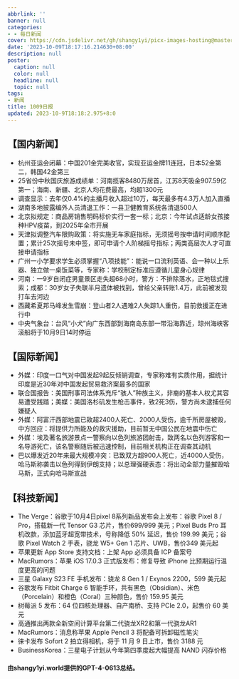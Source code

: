 ```yaml
---
abbrlink: ''
banner: null
categories:
- - 每日新闻
cover: https://cdn.jsdelivr.net/gh/shangy1yi/picx-images-hosting@master/FWT8cXaVEAA2C4h.2h81q1m596.webp
date: '2023-10-09T18:17:16.214630+08:00'
description: null
poster:
  caption: null
  color: null
  headline: null
  topic: null
tags:
- 新闻
title: 1009日报
updated: 2023-10-9T18:18:2.975+8:0
---
```

## 【国内新闻】

* 杭州亚运会闭幕：中国201金完美收官，实现亚运金牌11连冠，日本52金第二，韩国42金第三
* 25省份中秋国庆旅游成绩单：河南揽客8480万居首，江苏8天吸金907.59亿第一；海南、新疆、北京人均花费最高，均超1300元
* 调查显示：去年仅0.4%的主播月收入超过10万，每天最多有4.3万人加入直播
* 湖南多地披露编外人员清退工作：一县卫健教育系统各清退500人
* 北京拟规定：商品房销售明码标价实行一套一标；北京：今年试点适龄女孩接种HPV疫苗，到2025年全市开展
* 天津拟调整汽车限购政策：将实施无车家庭指标，无须摇号按申请时间顺序配置；累计25次摇号未中签，即可申请个人阶梯摇号指标；两类高层次人才可直接申请指标
* 广州一小学要求学生必须掌握“八项技能”：能说一口流利英语、会一种以上乐器、独立做一桌饭菜等，专家称：学校制定标准应遵循儿童身心规律
* 河南：一9岁自闭症男童景区走失超68小时，警方：不排除落水，正地毯式搜索；成都：30岁女子失联半月遗体被找到，曾给父亲转账1.4万，此前被发现打车去河边
* 西藏希夏邦马峰发生雪崩：登山者2人遇难2人失踪1人重伤，目前救援正在进行中
* 中央气象台：台风“小犬”向广东西部到海南岛东部一带沿海靠近，琼州海峡客滚船将于10月9日14时停运

## 【国际新闻】

* 外媒：印度一口气对中国发起9起反倾销调查，专家称难有实质作用，据统计印度是近30年对中国发起贸易救济案最多的国家
* 联合国报告：美国刑事司法体系充斥“骇人”种族主义，非裔的基本人权尤其容易遭受践踏；美媒：美国洛杉矶发生枪击事件，致2死3伤，警方尚未逮捕任何嫌疑人
* 外媒：阿富汗西部地震已致超2400人死亡、2000人受伤，逾千所房屋被毁，中方回应：将提供力所能及的救灾援助，目前暂无中国公民在地震中伤亡
* 外媒：埃及著名旅游景点一警察向以色列旅游团射击，致两名以色列游客和一名导游死亡，该名警察随后被迅速控制，目前相关机构正在调查其动机
* 巴以爆发近20年来最大规模冲突：已致双方超900人死亡，近4000人受伤，哈马斯称袭击以色列得到伊朗支持；以总理强硬表态：将出动全部力量摧毁哈马斯，正式向哈马斯宣战

## 【科技新闻】

* The Verge：谷歌于10月4日pixel 8系列新品发布会上发布：谷歌 Pixel 8 / Pro，搭载新一代 Tensor G3 芯片，售价699/999 美元；Pixel Buds Pro 耳机改款，添加蓝牙超宽带技术，号称降低 50% 延迟，售价 199.99 美元；谷歌 Pixel Watch 2 手表，骁龙 W5+ Gen 1 芯片、UWB，售价349 美元起
* 苹果更新 App Store 支持文档：上架 App 必须具备 ICP 备案号
* MacRumors：苹果 iOS 17.0.3 正式版发布：修复导致 iPhone 比预期运行温度更高的问题
* 三星 Galaxy S23 FE 手机发布：骁龙 8 Gen 1 / Exynos 2200，599 美元起
* 谷歌发布 Fitbit Charge 6 智能手环，共有黑色（Obsidian）、米色（Porcelain）和橙色（Coral）三种颜色，售价 159.95 美元
* 树莓派 5 发布：64 位四核处理器、自产南桥、支持 PCIe 2.0，起售价 60 美元
* 高通推出两款全新空间计算平台第二代骁龙XR2和第一代骁龙AR1
* MacRumors：消息称苹果 Apple Pencil 3 将配备可拆卸磁性笔尖
* 徕卡发布 Sofort 2 拍立得相机，将于 11 月 9 日上市，售价 3188 元
* BusinessKorea：三星电子计划从今年第四季度起大幅提高 NAND 闪存价格

#### 由shangy1yi.world提供的GPT-4-0613总结。
